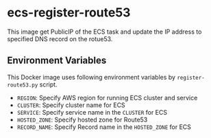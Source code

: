 ecs-register-route53
====================

This image get PublicIP of the ECS task and update the IP address
to specified DNS record on the rotue53.

Environment Variables
---------------------

This Docker image uses following environment variables by `register-route53.py` script.

- `REGION`: Specify AWS region for running ECS cluster and service
- `CLUSTER`: Specify cluster name for ECS
- `SERVICE`: Specify service name in the `CLUSTER` for ECS
- `HOSTED_ZONE`: Specify hosted zone for Route53
- `RECORD_NAME`: Specify Record name in the `HOSTED_ZONE` for ECS